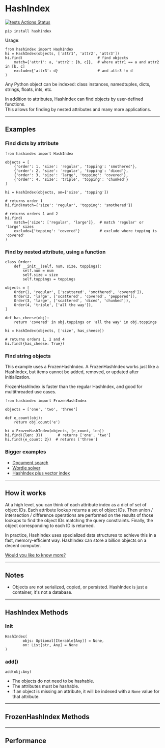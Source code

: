 # HashIndex

[![tests Actions Status](https://github.com/manimino/hashindex/workflows/tests/badge.svg)](https://github.com/manimino/hashindex/actions)

`pip install hashindex`

Usage:

```
from hashindex import HashIndex
hi = HashIndex(objects, ['attr1', 'attr2', 'attr3'])
hi.find(                                  # find objects
    match={'attr1': a, 'attr2': [b, c]},  # where attr1 == a and attr2 in [b, c]
    exclude={'attr3': d}                  # and attr3 != d
)
```

Any Python object can be indexed: class instances, namedtuples, dicts, strings, floats, ints, etc.

In addition to attributes, HashIndex can find objects by user-defined functions.  
This allows for finding by nested attributes and many more applications. 


____

## Examples

### Find dicts by attribute

```
from hashindex import HashIndex

objects = [
    {'order': 1, 'size': 'regular', 'topping': 'smothered'}, 
    {'order': 2, 'size': 'regular', 'topping': 'diced'}, 
    {'order': 3, 'size': 'large', 'topping': 'covered'},
    {'order': 4, 'size': 'triple', 'topping': 'chunked'}
]

hi = HashIndex(objects, on=['size', 'topping'])

# returns order 1
hi.find(match={'size': 'regular', 'topping': 'smothered'})  

# returns orders 1 and 2
hi.find(
    match={'size': ['regular', 'large']},  # match 'regular' or 'large' sizes
    exclude={'topping': 'covered'}         # exclude where topping is 'covered'
)
```

### Find by nested attribute, using a function

```
class Order:
    def __init__(self, num, size, toppings):
        self.num = num
        self.size = size
        self.toppings = toppings
    
objects = [
    Order(1, 'regular', ['scattered', 'smothered', 'covered']),
    Order(2, 'large', ['scattered', 'covered', 'peppered']),
    Order(3, 'large', ['scattered', 'diced', 'chunked']),
    Order(4, 'triple', ['all the way']),
]

def has_cheese(obj):
    return 'covered' in obj.toppings or 'all the way' in obj.toppings
    
hi = HashIndex(objects, ['size', has_cheese])

# returns orders 1, 2 and 4
hi.find({has_cheese: True})  
```

### Find string objects

This example uses a FrozenHashIndex. A FrozenHashIndex works just like a HashIndex, but items cannot be added, removed, 
or updated after initialization.

FrozenHashIndex is faster than the regular HashIndex, and good for multithreaded use cases.

```
from hashindex import FrozenHashIndex

objects = ['one', 'two', 'three']

def e_count(obj):
    return obj.count('e')

hi = FrozenHashIndex(objects, [e_count, len])
hi.find({len: 3})       # returns ['one', 'two']
hi.find({e_count: 2})  # returns ['three']
```

### Bigger examples
 
 - [Document search]()
 - [Wordle solver]()
 - [HashIndex plus vector index]()

____

## How it works

At a high level, you can think of each attribute index as a dict of set of object IDs. Each attribute lookup
returns a set of object IDs. Then union / intersection / difference operations are performed on the results of those
lookups to find the object IDs matching the query constraints. Finally, the object corresponding to each ID is returned. 

In practice, HashIndex uses specialized data structures to achieve this in a fast, memory-efficient way. HashIndex
can store a billion objects on a decent computer.

[Would you like to know more?](docs/design.md)

____

## Notes

 - Objects are not serialized, copied, or persisted. HashIndex is just a container, it's not a database.

____

## HashIndex Methods

### Init

```
HashIndex(
        objs: Optional[Iterable[Any]] = None,
        on: List[str, Any] = None
)
```


### add()

```
add(obj:Any)
```

 - The objects do not need to be hashable. 
 - The attributes must be hashable.
 - If an object is missing an attribute, it will be indexed with a `None` value for that attribute.

____

## FrozenHashIndex Methods

### 

____

## Performance


